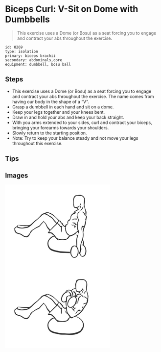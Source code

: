 # Biceps Curl: V-Sit on Dome with Dumbbells
> This exercise uses a Dome (or Bosu) as a seat forcing you to engage and contract your abs throughout the exercise.

``` 
id: 0269 
type: isolation 
primary: biceps brachii 
secondary: abdominals,core 
equipment: dumbbell, bosu ball 
``` 

## Steps

 - This exercise uses a Dome (or Bosu) as a seat forcing you to engage and contract your abs throughout the exercise. The name comes from having our body in the shape of a “V”.
 - Grasp a dumbbell in each hand and sit on a dome.
 - Keep your legs together and your knees bent.
 - Draw in and hold your abs and keep your back straight.
 - With you arms extended to your sides, curl and contract your biceps, bringing your forearms towards your shoulders.
 - Slowly return to the starting position.
 - Note: Try to keep your balance steady and not move your legs throughout this exercise.

## Tips


## Images

<svg width="257pt" height="200pt" viewBox="0 0 257 200" xmlns="http://www.w3.org/2000/svg"><g fill="#FFF"><path d="M0 0h257v200H0V0m173.06 26.49c-3.12 1.5-5.34 4.72-5.7 8.18-2.15 5.91-.34 12.18.33 18.18.11 1.84 1.46 3.37 2.91 4.37 1.99.49 4.33.12 5.9 1.72.57.44 1.96 1.46.94 2.22-2.82 2.27-7.27 2.97-8.67 6.74-1.24 2.65-4.35 3.58-6.07 5.84-2.22 2.44-2.74 5.81-2.43 9-1.07 1.09-2.08 2.24-3.08 3.4-4.08 1.46-5.72 6.52-3.56 10.22-2.13-.07-3.92.98-5.54 2.22-.38 1.18-.79 2.36-1.24 3.52a63.742 63.742 0 0 1-4.38-3.26c-.05-.62-.16-1.85-.22-2.46-1.47-1.38-2.74-3.1-4.77-3.69-.36-2.21-2.09-4.5-4.56-4.3-3.71-4.41-8.12-8.1-12.41-11.91-4.01-4.37-9.57-6.81-15.11-8.56-3.64-.68-6.9 1.35-10.24 2.35-2.56.8-5.25 1.76-6.88 4.03-2.81 3.75-6.46 6.69-9.66 10.07-5.73 3.54-10.36 8.51-15.35 12.96-3.95 3.42-9.47 2.57-14.26 2.4-5.71.14-11.4-.88-17.11-.44-1.86-.09-2.46 2-3.39 3.2-2.33.84-4.21 2.47-5.84 4.29-.22 3.72-.19 8.02 2.74 10.76 3.8 3.93 9.88 2.97 14.15 6.08 4.44 2.98 9.53 7.01 15.22 5.14 3.61-1.95 5.4-5.81 6.99-9.4 2.67-2.93 4.4-6.86 8.09-8.73 4.25-2.97 8.95-5.12 13.71-7.11 4.07-3.66 6.95-8.45 11.05-12.13 2.57 2.62 4.91 5.56 6.06 9.1 1.57 4.55 4.38 8.58 8.03 11.71-1.24 2.12-2.56 4.21-4.18 6.06 2.57 1.23 5.44 1.22 8.24 1.24 2.38 1.94 4.72 3.93 7.18 5.79-7 1.46-12.07 7.11-15.12 13.23-3.13 8.63.87 19.51 9.44 23.24 6.98 2.8 14.45 4.04 21.81 5.43 7.69.39 15.4.23 23.09.65l-.48-3.27c-4.26.18-8.51-.19-12.74-.58-4.6-.45-9.32.21-13.82-1.03-6.98-1.67-14.43-2.57-20.55-6.63-5.53-4.78-7.42-13.79-3.37-20.07 3.23-4 7.23-7.61 12.15-9.33 3.01 3.46 5.92 7.17 9.76 9.75l.28-2.34c.53.37 1.06.76 1.59 1.16 5.67.39 11.33 1.14 16.97-.1 1.85-1.05 3.83-1.87 5.56-3.12 1.51-1.57 2.28-3.81 4.34-4.83l-2.87-.89c1.35.15 2.68.39 3.99.73.17-.31.5-.94.66-1.25 3.7.15 6.57-2.26 9.67-3.87 2.61-1.24 4.14-3.79 6.15-5.75.73-.1 2.17-.29 2.9-.39-.42 2.75-1.05 5.46-1.38 8.22-1.74-.72-3.46-1.45-5.26-2.02 1.22 1.39 2.75 2.42 4.31 3.38-3.77 7.87-2.29 16.78-2.06 25.16-1.67-1.49-3.35-1.23-4.93.12.76.24 2.29.74 3.05.99 5.56 4.53 6.05 12.63 3.91 19.02-.57 4.5-5.39 8.14-9.87 6.47-4.81-3.89-6.27-10.93-4.32-16.65.94-3.88 1.86-8.99 6.81-9.36.27-.56.83-1.68 1.1-2.23-3.69.23-7.27 2.44-8.67 5.94-3.46 6.64-3.28 15.4 1.55 21.33 1.85 2.66 5.56 3.72 8.58 2.72 4.33-1.92 6.87-6.45 7.5-11 1.33-5.59-.13-11.58-3.52-16.16 1.29-7.25-.99-14.75 1.32-21.86 1.07-3.61 1.8-7.32 2.07-11.08.51-.45 1.51-1.34 2.02-1.79-.48-1.8-.9-3.61-1.31-5.42-3.54-4.28-1.22-9.73-1.98-14.64-.86-3.88 2.07-7.04 3.64-10.29-3.08-3.86-5.29-9.01-4.39-14.01 1.4-2.72 4.31-4.13 5.9-6.69-4.72.94-7.13 5.83-7 10.29-.22.3-.67.88-.9 1.17.73 3.4 2.62 6.3 4.48 9.17-1.61 2.52-2.91 5.28-3.47 8.23.02 3.03.58 6.08-.02 9.09-.66 3.23.88 6.3 1.53 9.39-5.9 4.54-11.91 10.39-19.7 10.91-2.23-2.68-5.68-4.25-7.24-7.49-2.35-4.53-2.11-9.89-1.59-14.82.36-2.65 2.53-4.49 4.92-5.38.07-1.96-.06-3.93.09-5.88.53-1.85 2.56-2.37 4.12-3 1.03-2.22 2.73-4.23 2.91-6.77.2-3.47 2.29-6.87 5.63-8.12 2.29-1.39 6.28-1.49 6.36-4.93-.93.13-2.78.39-3.71.53 2.64-3.67 7.48-4.51 10.98-7.17-1.49-1.35-2.6-3.03-3.72-4.68 1.35-.65 2.72-1.28 4.1-1.87.45-.83 1.35-2.48 1.8-3.3-3.42 2.4-7.05 4.4-11.37 3.59-.5-.33-1.51-.99-2.02-1.32-.68-3.92-1.92-7.8-1.51-11.83-.05-5.07 1.34-10.69 5.71-13.77 4.9-.21 9.9-.97 14.75.07 1.81 1.56 3.47 3.34 4.89 5.26 1.1 5.53-1.15 10.95-.63 16.47.93 5.72 3.5 11.09 4.04 16.87.36 2.65-1.05 6.23 1.95 7.72.24-1.88.54-3.76.62-5.66.35-4-2.32-7.33-3.29-11.05-.87-3.51-2.13-7.2-1.26-10.84 1-4.42 1.07-9.05.34-13.52-1.53-2.94-3.7-6.2-7.1-7.11-4.84-2.06-10.05.01-15.06.06m11.98 19.95c-1.05.96-1.5 2.13-1.37 3.51.42-.09 1.26-.27 1.69-.36.56-.75 1.18-3.23-.32-3.15m-2.35 13.64c2.33-2.73 3.99-6.05 3.01-9.72-1.3 3.14-2.47 6.36-3.01 9.72m6.09-1.56c-1.73 1.77-3.5 3.65-4.16 6.11 3.46-2.71 6.92-5.98 7.23-10.66-2.26.38-2.37 2.84-3.07 4.55m-.12 7.91c1.55 2.1 3.95 3.51 5.07 5.92.89 1.95 2.02 3.77 3.67 5.17.02-5.17-3.78-9.83-8.74-11.09m9.61 8.91c-.09 1.86.49 3.83-.19 5.63-.52 2.29-2.71 4.66-.77 6.86-1.33 4.86-2.29 9.8-3.74 14.62-1.62-.47-3.25-.9-4.88-1.33-1.83 3.46-1.77 7.39-.93 11.13.09.22.26.68.35.9.7-2.9-.64-7.55 2.77-8.81l-.21-.76c.67.39 1.35.79 2.02 1.2-2.14 3.37-2.16 7.49-2.62 11.33 1.88 8.24-.42 16.65-3.58 24.26-2.37 6.62-2.52 13.71-2.93 20.65.16 3.23-2.84 5.38-3.28 8.52.45.01 1.36.04 1.81.06 1.72 3.15 3.92 7.42 8.13 7.22 3.78-.18 6.74-3.47 7.73-6.93 2.71-7.56.86-16.9-5.45-22.13 1.35-4.18.64-9.08-2.03-12.59 1.67-5.93 2.29-12.15 1.16-18.24 1.14-3.07.79-6.49 2.26-9.45.86-2.04 1.63-4.11 2.31-6.22 2.59-6.64 2.09-13.99 4.06-20.79.5-1.95-.37-3.98-1.99-5.13m-34.71 12.22c1.97-.1 3.33-1.91 5.28-2.18 2.27-.59 4.53.3 6.77.62.02-.65.07-1.93.1-2.57-4.36-.01-9.6-.22-12.15 4.13m.44 5.95c1.96.76 3.97 1.4 5.92 2.21 1.02 1.16 1.84 2.5 2.92 3.62 1.33 1.2 2.17-.4 2.9-1.36-1.82-1.02-3.47-2.32-4.24-4.33-2.48-.64-5-.55-7.5-.14m-2.66 4.56c1.53.88 3.13 1.64 4.73 2.39.5-.24 1.49-.73 1.98-.97.89 2.51 3.63 5.25 1.36 7.82 2.24-1.77 4.03-3.98 4.76-6.81-.85.7-1.69 1.4-2.53 2.12-.91-1.47-1.85-2.92-2.75-4.39-.66.44-1.32.88-1.98 1.33-1.81-.65-3.67-1.18-5.57-1.49z"/><path d="M99.82 70.73c1.4-.6 2.82-1.19 4.23-1.76 10.68 3.91 20.82 10.59 26.83 20.44-1.57 1.42-3.08 2.92-4.68 4.31-1.9-3.02-4.66-5.34-6.74-8.22-2.58-3.62-5.78-6.98-9.93-8.76-1.86-.76-3.68-1.65-5.06-3.15-1.59-.9-3.12-1.88-4.65-2.86z"/><path d="M90.5 75.47c2.29-2.76 6.48-3.36 9.65-1.84 4.61 1.8 8.48 4.94 12.61 7.59 5.18 3.75 7.49 10.4 12.87 13.83-1.04 1.49-2.18 2.93-3.61 4.08-4.4 3.45-7.49 8.21-11.73 11.83-2.01-4.07-6.25-6.56-7.79-10.88-1.93-4.63-5.55-8.29-9.39-11.39l.4 1.88c-2.98 2.66-5.85 5.45-8.33 8.59-2.76 3.66-7.69 4.11-11.06 6.98-4.56 3.37-10.74 5.54-12.93 11.23-1.59 3.76-4.42 6.85-7.69 9.23-4.1.67-8.14-1.28-11.24-3.86-4.01-3.51-9.81-3.02-14.12-5.93-3.11-1.26-2-5.47-4.72-7.29 1.18-1.99 2.4-4 4.38-5.31 6.45 3.43 14.1 4.3 21.16 2.42 8.66.44 14.95-6.43 20.5-12.12 4.77-5.3 11.06-8.96 15.65-14.4 2.01-1.3 3.9-2.75 5.39-4.64zM129.34 92.08c1.27-.79 2.51-1.64 3.66-2.61a16.54 16.54 0 0 0 3 3.57c3.27 3.08 4.72 7.84 8.82 10.03 1.26 1.16 4.14 1.48 2.77 4.06-1.42.03-1.4.46-.22 1.04-.44 5.53 2.11 10.7 5.84 14.62a8.589 8.589 0 0 0 4.3 2.21c-2.51 2.04-4.1 4.92-6.2 7.34-7.25 2.55-15.35 2.47-22.5-.36-4.62-1.97-5.71-7.49-9.77-10.09-1.51-1.15-2.41-2.9-3.92-4.05-2.34-.73-4.81-.96-7.23-1.32 2.68-4.44 6.96-7.48 10.42-11.25 3.1-3.43 6.88-6.18 9.74-9.84 1.99 2.83 4.87 4.9 6.69 7.86.52.29 1.57.89 2.1 1.18 1.12 4.09-1 8.87 1.37 12.53.96-4.15.53-8.41.58-12.61.43-.54 1.28-1.62 1.71-2.16-2.01-.79-4.18-.94-6.27-1.37-.13-.58-.37-1.75-.49-2.33-2.57-1.26-4.31-3.52-4.4-6.45z"/><path d="M31.42 99.89c2.63-.42 5.1.72 7.62 1.23 5.89.8 11.85.68 17.77 1.13-3.2 2.77-7.58 1.75-11.35 2.98-5.07 1.43-10.1-.44-14.89-2 .21-.84.64-2.51.85-3.34zM185.87 147.64c1.38-3.59 2.37-7.33 3.98-10.83 1.03 3.31 1.15 6.76.72 10.19l-4.7.64zM186.14 148.41c1.97.36 4.41-.19 5.9 1.51 5.62 5.15 5.94 13.92 3.4 20.67-1.3 3.25-4.61 4.97-8.01 4.1-1.57-2.14-3.99-4.64-2.91-7.51.88-2.89 1.39-5.86 1.87-8.83.49.01 1.48.02 1.97.03-3.65-1.74-1.86-6.69-2.22-9.97z"/></g><g fill="#333"><path d="M173.06 26.49c5.01-.05 10.22-2.12 15.06-.06 3.4.91 5.57 4.17 7.1 7.11.73 4.47.66 9.1-.34 13.52-.87 3.64.39 7.33 1.26 10.84.97 3.72 3.64 7.05 3.29 11.05-.08 1.9-.38 3.78-.62 5.66-3-1.49-1.59-5.07-1.95-7.72-.54-5.78-3.11-11.15-4.04-16.87-.52-5.52 1.73-10.94.63-16.47-1.42-1.92-3.08-3.7-4.89-5.26-4.85-1.04-9.85-.28-14.75-.07-4.37 3.08-5.76 8.7-5.71 13.77-.41 4.03.83 7.91 1.51 11.83.51.33 1.52.99 2.02 1.32 4.32.81 7.95-1.19 11.37-3.59-.45.82-1.35 2.47-1.8 3.3-1.38.59-2.75 1.22-4.1 1.87 1.12 1.65 2.23 3.33 3.72 4.68-3.5 2.66-8.34 3.5-10.98 7.17.93-.14 2.78-.4 3.71-.53-.08 3.44-4.07 3.54-6.36 4.93-3.34 1.25-5.43 4.65-5.63 8.12-.18 2.54-1.88 4.55-2.91 6.77-1.56.63-3.59 1.15-4.12 3-.15 1.95-.02 3.92-.09 5.88-2.39.89-4.56 2.73-4.92 5.38-.52 4.93-.76 10.29 1.59 14.82 1.56 3.24 5.01 4.81 7.24 7.49 7.79-.52 13.8-6.37 19.7-10.91-.65-3.09-2.19-6.16-1.53-9.39.6-3.01.04-6.06.02-9.09.56-2.95 1.86-5.71 3.47-8.23-1.86-2.87-3.75-5.77-4.48-9.17.23-.29.68-.87.9-1.17-.13-4.46 2.28-9.35 7-10.29-1.59 2.56-4.5 3.97-5.9 6.69-.9 5 1.31 10.15 4.39 14.01-1.57 3.25-4.5 6.41-3.64 10.29.76 4.91-1.56 10.36 1.98 14.64.41 1.81.83 3.62 1.31 5.42-.51.45-1.51 1.34-2.02 1.79-.27 3.76-1 7.47-2.07 11.08-2.31 7.11-.03 14.61-1.32 21.86 3.39 4.58 4.85 10.57 3.52 16.16-.63 4.55-3.17 9.08-7.5 11-3.02 1-6.73-.06-8.58-2.72-4.83-5.93-5.01-14.69-1.55-21.33 1.4-3.5 4.98-5.71 8.67-5.94-.27.55-.83 1.67-1.1 2.23-4.95.37-5.87 5.48-6.81 9.36-1.95 5.72-.49 12.76 4.32 16.65 4.48 1.67 9.3-1.97 9.87-6.47 2.14-6.39 1.65-14.49-3.91-19.02-.76-.25-2.29-.75-3.05-.99 1.58-1.35 3.26-1.61 4.93-.12-.23-8.38-1.71-17.29 2.06-25.16-1.56-.96-3.09-1.99-4.31-3.38 1.8.57 3.52 1.3 5.26 2.02.33-2.76.96-5.47 1.38-8.22-.73.1-2.17.29-2.9.39-2.01 1.96-3.54 4.51-6.15 5.75-3.1 1.61-5.97 4.02-9.67 3.87-.16.31-.49.94-.66 1.25-1.31-.34-2.64-.58-3.99-.73l2.87.89c-2.06 1.02-2.83 3.26-4.34 4.83-1.73 1.25-3.71 2.07-5.56 3.12-5.64 1.24-11.3.49-16.97.1-.53-.4-1.06-.79-1.59-1.16l-.28 2.34c-3.84-2.58-6.75-6.29-9.76-9.75-4.92 1.72-8.92 5.33-12.15 9.33-4.05 6.28-2.16 15.29 3.37 20.07 6.12 4.06 13.57 4.96 20.55 6.63 4.5 1.24 9.22.58 13.82 1.03 4.23.39 8.48.76 12.74.58l.48 3.27c-7.69-.42-15.4-.26-23.09-.65-7.36-1.39-14.83-2.63-21.81-5.43-8.57-3.73-12.57-14.61-9.44-23.24 3.05-6.12 8.12-11.77 15.12-13.23-2.46-1.86-4.8-3.85-7.18-5.79-2.8-.02-5.67-.01-8.24-1.24 1.62-1.85 2.94-3.94 4.18-6.06-3.65-3.13-6.46-7.16-8.03-11.71-1.15-3.54-3.49-6.48-6.06-9.1-4.1 3.68-6.98 8.47-11.05 12.13-4.76 1.99-9.46 4.14-13.71 7.11-3.69 1.87-5.42 5.8-8.09 8.73-1.59 3.59-3.38 7.45-6.99 9.4-5.69 1.87-10.78-2.16-15.22-5.14-4.27-3.11-10.35-2.15-14.15-6.08-2.93-2.74-2.96-7.04-2.74-10.76 1.63-1.82 3.51-3.45 5.84-4.29.93-1.2 1.53-3.29 3.39-3.2 5.71-.44 11.4.58 17.11.44 4.79.17 10.31 1.02 14.26-2.4 4.99-4.45 9.62-9.42 15.35-12.96 3.2-3.38 6.85-6.32 9.66-10.07 1.63-2.27 4.32-3.23 6.88-4.03 3.34-1 6.6-3.03 10.24-2.35 5.54 1.75 11.1 4.19 15.11 8.56 4.29 3.81 8.7 7.5 12.41 11.91 2.47-.2 4.2 2.09 4.56 4.3 2.03.59 3.3 2.31 4.77 3.69.06.61.17 1.84.22 2.46 1.41 1.15 2.87 2.23 4.38 3.26.45-1.16.86-2.34 1.24-3.52 1.62-1.24 3.41-2.29 5.54-2.22-2.16-3.7-.52-8.76 3.56-10.22 1-1.16 2.01-2.31 3.08-3.4-.31-3.19.21-6.56 2.43-9 1.72-2.26 4.83-3.19 6.07-5.84 1.4-3.77 5.85-4.47 8.67-6.74 1.02-.76-.37-1.78-.94-2.22-1.57-1.6-3.91-1.23-5.9-1.72-1.45-1-2.8-2.53-2.91-4.37-.67-6-2.48-12.27-.33-18.18.36-3.46 2.58-6.68 5.7-8.18M99.82 70.73c1.53.98 3.06 1.96 4.65 2.86 1.38 1.5 3.2 2.39 5.06 3.15 4.15 1.78 7.35 5.14 9.93 8.76 2.08 2.88 4.84 5.2 6.74 8.22 1.6-1.39 3.11-2.89 4.68-4.31-6.01-9.85-16.15-16.53-26.83-20.44-1.41.57-2.83 1.16-4.23 1.76m-9.32 4.74c-1.49 1.89-3.38 3.34-5.39 4.64-4.59 5.44-10.88 9.1-15.65 14.4-5.55 5.69-11.84 12.56-20.5 12.12-7.06 1.88-14.71 1.01-21.16-2.42-1.98 1.31-3.2 3.32-4.38 5.31 2.72 1.82 1.61 6.03 4.72 7.29 4.31 2.91 10.11 2.42 14.12 5.93 3.1 2.58 7.14 4.53 11.24 3.86 3.27-2.38 6.1-5.47 7.69-9.23 2.19-5.69 8.37-7.86 12.93-11.23 3.37-2.87 8.3-3.32 11.06-6.98 2.48-3.14 5.35-5.93 8.33-8.59l-.4-1.88c3.84 3.1 7.46 6.76 9.39 11.39 1.54 4.32 5.78 6.81 7.79 10.88 4.24-3.62 7.33-8.38 11.73-11.83 1.43-1.15 2.57-2.59 3.61-4.08-5.38-3.43-7.69-10.08-12.87-13.83-4.13-2.65-8-5.79-12.61-7.59-3.17-1.52-7.36-.92-9.65 1.84m38.84 16.61c.09 2.93 1.83 5.19 4.4 6.45.12.58.36 1.75.49 2.33 2.09.43 4.26.58 6.27 1.37-.43.54-1.28 1.62-1.71 2.16-.05 4.2.38 8.46-.58 12.61-2.37-3.66-.25-8.44-1.37-12.53-.53-.29-1.58-.89-2.1-1.18-1.82-2.96-4.7-5.03-6.69-7.86-2.86 3.66-6.64 6.41-9.74 9.84-3.46 3.77-7.74 6.81-10.42 11.25 2.42.36 4.89.59 7.23 1.32 1.51 1.15 2.41 2.9 3.92 4.05 4.06 2.6 5.15 8.12 9.77 10.09 7.15 2.83 15.25 2.91 22.5.36 2.1-2.42 3.69-5.3 6.2-7.34a8.589 8.589 0 0 1-4.3-2.21c-3.73-3.92-6.28-9.09-5.84-14.62-1.18-.58-1.2-1.01.22-1.04 1.37-2.58-1.51-2.9-2.77-4.06-4.1-2.19-5.55-6.95-8.82-10.03a16.54 16.54 0 0 1-3-3.57c-1.15.97-2.39 1.82-3.66 2.61m-97.92 7.81c-.21.83-.64 2.5-.85 3.34 4.79 1.56 9.82 3.43 14.89 2 3.77-1.23 8.15-.21 11.35-2.98-5.92-.45-11.88-.33-17.77-1.13-2.52-.51-4.99-1.65-7.62-1.23z"/><path d="M185.04 46.44c1.5-.08.88 2.4.32 3.15-.43.09-1.27.27-1.69.36-.13-1.38.32-2.55 1.37-3.51zM182.69 60.08c.54-3.36 1.71-6.58 3.01-9.72.98 3.67-.68 6.99-3.01 9.72zM188.78 58.52c.7-1.71.81-4.17 3.07-4.55-.31 4.68-3.77 7.95-7.23 10.66.66-2.46 2.43-4.34 4.16-6.11zM188.66 66.43c4.96 1.26 8.76 5.92 8.74 11.09-1.65-1.4-2.78-3.22-3.67-5.17-1.12-2.41-3.52-3.82-5.07-5.92zM198.27 75.34c1.62 1.15 2.49 3.18 1.99 5.13-1.97 6.8-1.47 14.15-4.06 20.79-.68 2.11-1.45 4.18-2.31 6.22-1.47 2.96-1.12 6.38-2.26 9.45 1.13 6.09.51 12.31-1.16 18.24 2.67 3.51 3.38 8.41 2.03 12.59 6.31 5.23 8.16 14.57 5.45 22.13-.99 3.46-3.95 6.75-7.73 6.93-4.21.2-6.41-4.07-8.13-7.22-.45-.02-1.36-.05-1.81-.06.44-3.14 3.44-5.29 3.28-8.52.41-6.94.56-14.03 2.93-20.65 3.16-7.61 5.46-16.02 3.58-24.26.46-3.84.48-7.96 2.62-11.33-.67-.41-1.35-.81-2.02-1.2l.21.76c-3.41 1.26-2.07 5.91-2.77 8.81-.09-.22-.26-.68-.35-.9-.84-3.74-.9-7.67.93-11.13 1.63.43 3.26.86 4.88 1.33 1.45-4.82 2.41-9.76 3.74-14.62-1.94-2.2.25-4.57.77-6.86.68-1.8.1-3.77.19-5.63m-12.4 72.3l4.7-.64c.43-3.43.31-6.88-.72-10.19-1.61 3.5-2.6 7.24-3.98 10.83m.27.77c.36 3.28-1.43 8.23 2.22 9.97-.49-.01-1.48-.02-1.97-.03-.48 2.97-.99 5.94-1.87 8.83-1.08 2.87 1.34 5.37 2.91 7.51 3.4.87 6.71-.85 8.01-4.1 2.54-6.75 2.22-15.52-3.4-20.67-1.49-1.7-3.93-1.15-5.9-1.51zM163.56 87.56c2.55-4.35 7.79-4.14 12.15-4.13-.03.64-.08 1.92-.1 2.57-2.24-.32-4.5-1.21-6.77-.62-1.95.27-3.31 2.08-5.28 2.18zM164 93.51c2.5-.41 5.02-.5 7.5.14.77 2.01 2.42 3.31 4.24 4.33-.73.96-1.57 2.56-2.9 1.36-1.08-1.12-1.9-2.46-2.92-3.62-1.95-.81-3.96-1.45-5.92-2.21zM161.34 98.07c1.9.31 3.76.84 5.57 1.49.66-.45 1.32-.89 1.98-1.33.9 1.47 1.84 2.92 2.75 4.39.84-.72 1.68-1.42 2.53-2.12-.73 2.83-2.52 5.04-4.76 6.81 2.27-2.57-.47-5.31-1.36-7.82-.49.24-1.48.73-1.98.97-1.6-.75-3.2-1.51-4.73-2.39z"/></g></svg>
<svg width="257pt" height="200pt" viewBox="0 0 257 200" xmlns="http://www.w3.org/2000/svg"><g fill="#FFF"><path d="M0 0h257v200H0V0m174.17 35.95c-.62 2.68-1.61 5.25-2.32 7.91.25 3.18.65 6.35.92 9.53-4.08.96-8.66 1.73-10.84 5.84-3.57-3.27-8.72-2.06-12.39.36-.6 1.27-1.17 2.55-1.76 3.83-4.94 2.56-8.39 7.47-9.99 12.71-1.23 3.91-.73 9.43 3.36 11.47 2.21 1.38 4.71.09 6.95-.45.02 2.92.43 5.82.79 8.71-.01.97 1.02.87 1.69.99.12-3.83-1.79-8.35 1.22-11.54-.16-.98-.32-1.96-.48-2.93.46-2.41.6-4.85.82-7.28 1.13-.8 2.27-1.59 3.42-2.35 1.78.31 3.57.57 5.37.73.03 1.1.06 2.19.08 3.29l-.64-.67c-5.21 5.18-9.71 12.92-7.04 20.41 1.17 3.76 5.37 5.49 9.05 4.83 1.96 3.91 5.29 7.01 8.66 9.72-.76-1.85-1.67-3.64-2.74-5.34 2.19-1.34 4.46-2.68 6.12-4.69-1.58.46-3.11 1.09-4.62 1.75-.49-1.51-1.01-3.01-1.55-4.5-.72 1.12-2.17 3.36-2.89 4.48l2.18-1.2c.53.42 1.58 1.28 2.1 1.7-.65.44-1.95 1.31-2.61 1.75-1.3-1.26-2.57-2.56-3.84-3.85 4.96-1.99 8.61-6.09 11.06-10.73 1.89.53 3.68.03 5.22-1.1-1.76-.81-3.44-.68-5.05.37 1.87-4.66 2.09-9.96-.61-14.35 1.83-.99 3.63-2.05 5.34-3.22-1.81.2-3.6.51-5.41.73 2.98-1.97 6.05-4.11 9.76-4.27 1.31 1.37 2.83 2.52 4.52 3.41 1.16 1.29 1.89 3.89 4.09 3.34 2.94-.64 4.95 1.79 7.06 3.38.68-.05 2.05-.16 2.74-.21-1.23 2.77-1.6 5.77-1.55 8.78-.72.73-1.43 1.46-2.14 2.2-2.39.64-6 .23-6.62 3.36 2.63-.7 5.24-1.47 7.91-2.01-1.06 1.35-2.21 2.63-3.12 4.08-2.68 3.84-5.35 7.69-7.82 11.67-5.22 7.92-13.54 12.98-21.8 17.23-1.6.14-3.19.38-4.78.63-2.7-3.21-5.07-6.68-7.86-9.81-3.46-5.32-1.73-12.03-3.22-17.9-.62 1.22-1.07 2.51-1.47 3.81-.77.31-2.3.94-3.06 1.25-1.32-.93-2.61-1.89-3.87-2.88-.07-.62-.2-1.85-.27-2.46-3.3-2.93-5.56-7.29-9.9-8.82-3.56-3.81-7.36-7.34-11.34-10.7-3.63-3.98-8.42-6.58-13.45-8.32-3.09-1.54-6.65-.61-9.64.68-3.36 1.36-7.38 1.89-9.64 5.03-2.8 3.72-6.45 6.65-9.63 10.03-5.08 3.23-9.46 7.41-13.77 11.57-2.1 2.09-4.78 3.71-7.8 3.91-8.37.32-16.75-.82-25.12-.55-1.84-.13-2.49 1.99-3.45 3.15-2.26.94-4.14 2.52-5.83 4.27-.23 3.74-.2 8.08 2.76 10.85 3.82 3.88 9.87 2.99 14.14 6.07 4.45 2.96 9.53 7.01 15.22 5.13 3.62-1.96 5.39-5.85 6.99-9.43 2-2.19 3.42-4.86 5.57-6.91 4.91-3.79 10.51-6.57 16.23-8.9 4.09-3.67 6.95-8.5 11.11-12.15 2.69 2.84 5.07 6.02 6.27 9.8 1.52 4.38 4.45 8.05 7.78 11.2-1.35 2.03-2.69 4.07-4.18 6.01 2.6 1.01 5.38.96 8.11 1.27 2.63 1.59 4.78 3.84 7.24 5.67-6.88 1.37-11.66 6.89-14.92 12.72-2.81 7.42-.59 16.37 5.55 21.44 5.61 4.11 12.84 5.09 19.49 6.55 7.85 2.12 16.02 1.1 24.04 1.63 7.95.44 16.13.21 23.63-2.74 2.86-1.49 5.66-3.1 8.49-4.65.56-.9 1.12-1.8 1.67-2.71l.45.01c3.75-5.34 6.28-12.23 4.02-18.68-2.74-8.53-10.63-14.21-19.01-16.54 7.53-4.1 14.58-9.66 18.92-17.18 3.84-7.36 10.65-13.43 11.38-22.13-.27-3.03-.02-6.04.54-9.02-.25-7.15-5-13.6-3.7-20.89.88-4.65 1.31-9.49.2-14.13-.99-2.33-2.84-4.21-4.71-5.86-4.86-3-10.72-1.21-16.04-1.19-2.19.59-5.19 1.46-5.74 4m6.99 39.18c-3.15 3.24-2.75 8.23-3.75 12.34.28.36.85 1.07 1.13 1.43.95-2.87 1.63-5.83 2.2-8.8.36-3.44 4.04-4.78 5.93-7.27-1.91.5-4.14.67-5.51 2.3m6.88 28.5c2.51-1.53 3.46-4.3 3.69-7.06-2.09 1.8-2.86 4.54-3.69 7.06m-15.68 12.85c3.12-1.36 4.1-4.8 6.2-7.2 2.31.14 4.7.23 6.75-1.01-1.35-.87-2.7-1.76-4.05-2.64-3.99 2.6-7.08 6.45-8.9 10.85z"/><path d="M177.59 35.75c2.67-2.98 6.89-2.14 10.44-2.35 1.98.11 4.11-.24 5.97.55 1.78 1.51 3.41 3.23 4.88 5.05 1.36 6.94-1.84 14.1.49 20.94 1.83 5.68 3 11.58 2.89 17.57-.89-.18-1.79-.38-2.67-.58-2.19-1.54-4.75-4.72-7.56-2.15-.65-1.07-1.3-2.14-1.93-3.21-1.66-.96-3.36-1.85-4.88-3-.64-2.01-1.17-4.06-2-6 1.8-.94 3.47-2.1 5.12-3.29.21-.5.65-1.49.86-1.98.4.02 1.19.05 1.59.07-1.12 3.56-2.34 7.09-3.46 10.65 1.54-2.71 3.46-5.25 4.54-8.2.25-2.75-1.36-5.25-.53-8.04-1.95 3.82-4.63 7.23-8.35 9.43-2.24-.12-4.56.05-6.73-.64-1.94-2.72-1.99-6.3-2.31-9.52.05-5.2-.16-11.24 3.64-15.3m15.16 31.98c1.36-1.06 3.24-1.88 3.69-3.72.22-1.36 1.71-3.38-.16-4.2-1.2 2.63-2.34 5.29-3.53 7.92z"/><path d="M171.38 54.42l1.84.52c.01 2.23-.28 4.78 1.36 6.58 1.3 2 3.88 1.54 5.87 2.2 1.59 1 2.78 2.51 4.18 3.76-4.46-1.96-8.61 1.07-11.86 3.79.41-1.42.75-2.85 1.03-4.29-.78-2.62-2.92-4.46-4.87-6.21-.98.56-1.95 1.13-2.92 1.7 1.52.96 3.19 1.76 4.5 3.02.46 1.41.58 2.9.84 4.35-.53.97-1.06 1.94-1.58 2.92 1.01.62 2.03 1.23 3.02 1.89-3.2-1.91-6.77-1.54-9.99.18-.14-2.11-.32-4.22-.37-6.33l-1.41.13c.13-.39.37-1.16.5-1.55-2.35-3.82-6.61-7.13-11.32-4.97.29-.82.72-1.58 1.13-2.34 3.48-1.14 7.14-1.31 10.25.88 2.06 3.83 3.59 7.9 3.78 12.29 2.13.14 1.44-2.61 1.47-3.94-.02-3.34-1.79-6.25-3.59-8.93 1.76-3.08 4.94-4.35 8.35-4.53l-.21-1.12z"/><path d="M139.34 78.92c1.24-6.45 5.39-12.69 11.75-14.99 1.79-.51 4.03-1.25 5.68.05 1.32 1.29 1.82 3.15 2.58 4.78-.21.61-.63 1.83-.85 2.44-3.22-.05-6.19 1.28-8.46 3.51-.38 3.23-.99 6.44-.98 9.71-2.06 1.15-4.48 2.96-6.91 1.73-2.65-1.19-3.09-4.68-2.81-7.23zM99.86 70.66c1.39-.57 2.78-1.13 4.19-1.68 10.7 3.86 20.73 10.6 26.84 20.36-1.53 1.41-2.98 2.9-4.51 4.3-3.83-4.2-7.18-8.82-11.05-12.96-2.94-3.39-7.71-4.03-10.88-7.06-1.57-.92-3.1-1.92-4.59-2.96z"/><path d="M92.78 73.64c4.64-2.29 9.39.77 13.32 3.1 3.29 2.42 7.13 4.22 9.76 7.43 3.35 3.62 5.75 8.08 9.64 11.19-2.2 3.18-5.62 5.16-8.05 8.12-2.21 2.63-4.6 5.1-7.1 7.46-2.28-4.14-6.58-6.84-8.11-11.41-1.82-4.21-5.2-7.43-8.51-10.49-1.59 3.99-5.78 6.05-8.09 9.59-2.76 4-7.94 4.57-11.52 7.51-4.99 3.57-11.76 6.12-13.48 12.66-2.03 3.08-4.38 6.17-7.65 8-4 .14-7.76-1.54-10.77-4.08-4.57-3.85-11.32-3.02-15.76-7.11-.71-2.19-1.37-4.44-3-6.17 1.14-1.94 2.39-3.83 4.2-5.21 6.55 3.33 14.19 4.32 21.31 2.41 8.39.43 14.61-6.08 19.99-11.63 4.89-5.46 11.29-9.31 16.1-14.84 3.04-1.63 4.89-4.66 7.72-6.53zM168.24 75.1c3.14-.6 5.21 3.25 5.62 5.86-.93 5.95-2.52 12.44-7.6 16.27-2.56 1.7-6.09 3.77-9.02 1.68-3.33-2.15-3.76-6.77-2.36-10.18 1.6-6.42 6.39-12.84 13.36-13.63z"/><path d="M131.6 87.44c2.48 4.32 6.56 7.39 9.06 11.69 1.46 2.56 4.18 3.92 6.51 5.56.76-.56 1.53-1.11 2.3-1.67.22 3.81.95 7.55 1.38 11.34-1.68-2.38-3.02-4.95-4.65-7.35 1.27 3.44 2.02 8.08 6.23 8.96 2.32 2.7 3.99 5.88 6.3 8.59-3.6 1.34-4.75 5.31-7.53 7.63-7.05 2.94-15.18 2.49-22.23-.14-4.7-1.95-5.92-7.47-9.96-10.19-1.44-1.18-2.44-2.81-3.9-3.98-2.35-.78-4.83-1.01-7.26-1.41 2.53-3.94 6.22-6.87 9.47-10.18 3.43-3.67 7.24-6.97 10.76-10.56 2.93 3.1 5.82 6.25 8.78 9.34 1.05 3.97-.8 8.41 1.24 12.11 1-4.17.88-8.49.53-12.74l1.99-2.39c-2.1-.45-4.23-.72-6.33-1.14l-.52-2.32c-2.36-1.29-4.2-3.3-4.43-6.09 1.7-1.25 2.45-2.93 2.26-5.06zM31.53 99.75c2.54.04 4.98.78 7.44 1.34 5.93.86 11.95.66 17.91 1.22-1.55.81-3.04 1.93-4.86 1.92-4.28.12-8.4 1.87-12.7 1.47-2.93-.8-5.9-1.42-8.76-2.44.24-.88.73-2.63.97-3.51z"/><path d="M163.75 127.3c2.57-2.27 5.85-3.42 9.12-4.24 2.05 1.09 4.06 2.31 6.36 2.82 4.14 3.09 8.68 6.26 10.33 11.44 1.9 3.37 1.22 7.24.68 10.86-1.64 2.97-3.5 5.8-5.22 8.71-5.36 3.73-11.7 5.52-18.04 6.7-7.21 1.82-14.73.88-22.04.33-4.28-.32-8.67.22-12.86-.97-5.8-1.39-11.79-2.22-17.23-4.78-9.03-3.6-11.98-17.37-4.78-24.09 2.83-3.11 6.27-5.63 10.19-7.19 2.73 3.16 5.53 6.3 8.63 9.11 2.33-.1 4.65-.71 6.98-.3 6.32.97 13.36.66 18.63-3.38 1.81-1.93 3.02-4.33 4.3-6.62 1.63.58 3.27 1.15 4.95 1.6z"/></g><g fill="#333"><path d="M174.17 35.95c.55-2.54 3.55-3.41 5.74-4 5.32-.02 11.18-1.81 16.04 1.19 1.87 1.65 3.72 3.53 4.71 5.86 1.11 4.64.68 9.48-.2 14.13-1.3 7.29 3.45 13.74 3.7 20.89-.56 2.98-.81 5.99-.54 9.02-.73 8.7-7.54 14.77-11.38 22.13-4.34 7.52-11.39 13.08-18.92 17.18 8.38 2.33 16.27 8.01 19.01 16.54 2.26 6.45-.27 13.34-4.02 18.68l-.45-.01c-.55.91-1.11 1.81-1.67 2.71-2.83 1.55-5.63 3.16-8.49 4.65-7.5 2.95-15.68 3.18-23.63 2.74-8.02-.53-16.19.49-24.04-1.63-6.65-1.46-13.88-2.44-19.49-6.55-6.14-5.07-8.36-14.02-5.55-21.44 3.26-5.83 8.04-11.35 14.92-12.72-2.46-1.83-4.61-4.08-7.24-5.67-2.73-.31-5.51-.26-8.11-1.27 1.49-1.94 2.83-3.98 4.18-6.01-3.33-3.15-6.26-6.82-7.78-11.2-1.2-3.78-3.58-6.96-6.27-9.8-4.16 3.65-7.02 8.48-11.11 12.15-5.72 2.33-11.32 5.11-16.23 8.9-2.15 2.05-3.57 4.72-5.57 6.91-1.6 3.58-3.37 7.47-6.99 9.43-5.69 1.88-10.77-2.17-15.22-5.13-4.27-3.08-10.32-2.19-14.14-6.07-2.96-2.77-2.99-7.11-2.76-10.85 1.69-1.75 3.57-3.33 5.83-4.27.96-1.16 1.61-3.28 3.45-3.15 8.37-.27 16.75.87 25.12.55 3.02-.2 5.7-1.82 7.8-3.91 4.31-4.16 8.69-8.34 13.77-11.57 3.18-3.38 6.83-6.31 9.63-10.03 2.26-3.14 6.28-3.67 9.64-5.03 2.99-1.29 6.55-2.22 9.64-.68 5.03 1.74 9.82 4.34 13.45 8.32 3.98 3.36 7.78 6.89 11.34 10.7 4.34 1.53 6.6 5.89 9.9 8.82.07.61.2 1.84.27 2.46 1.26.99 2.55 1.95 3.87 2.88.76-.31 2.29-.94 3.06-1.25.4-1.3.85-2.59 1.47-3.81 1.49 5.87-.24 12.58 3.22 17.9 2.79 3.13 5.16 6.6 7.86 9.81 1.59-.25 3.18-.49 4.78-.63 8.26-4.25 16.58-9.31 21.8-17.23 2.47-3.98 5.14-7.83 7.82-11.67.91-1.45 2.06-2.73 3.12-4.08-2.67.54-5.28 1.31-7.91 2.01.62-3.13 4.23-2.72 6.62-3.36.71-.74 1.42-1.47 2.14-2.2-.05-3.01.32-6.01 1.55-8.78-.69.05-2.06.16-2.74.21-2.11-1.59-4.12-4.02-7.06-3.38-2.2.55-2.93-2.05-4.09-3.34-1.69-.89-3.21-2.04-4.52-3.41-3.71.16-6.78 2.3-9.76 4.27 1.81-.22 3.6-.53 5.41-.73-1.71 1.17-3.51 2.23-5.34 3.22 2.7 4.39 2.48 9.69.61 14.35 1.61-1.05 3.29-1.18 5.05-.37-1.54 1.13-3.33 1.63-5.22 1.1-2.45 4.64-6.1 8.74-11.06 10.73 1.27 1.29 2.54 2.59 3.84 3.85.66-.44 1.96-1.31 2.61-1.75-.52-.42-1.57-1.28-2.1-1.7l-2.18 1.2c.72-1.12 2.17-3.36 2.89-4.48.54 1.49 1.06 2.99 1.55 4.5 1.51-.66 3.04-1.29 4.62-1.75-1.66 2.01-3.93 3.35-6.12 4.69 1.07 1.7 1.98 3.49 2.74 5.34-3.37-2.71-6.7-5.81-8.66-9.72-3.68.66-7.88-1.07-9.05-4.83-2.67-7.49 1.83-15.23 7.04-20.41l.64.67c-.02-1.1-.05-2.19-.08-3.29-1.8-.16-3.59-.42-5.37-.73-1.15.76-2.29 1.55-3.42 2.35-.22 2.43-.36 4.87-.82 7.28.16.97.32 1.95.48 2.93-3.01 3.19-1.1 7.71-1.22 11.54-.67-.12-1.7-.02-1.69-.99-.36-2.89-.77-5.79-.79-8.71-2.24.54-4.74 1.83-6.95.45-4.09-2.04-4.59-7.56-3.36-11.47 1.6-5.24 5.05-10.15 9.99-12.71.59-1.28 1.16-2.56 1.76-3.83 3.67-2.42 8.82-3.63 12.39-.36 2.18-4.11 6.76-4.88 10.84-5.84-.27-3.18-.67-6.35-.92-9.53.71-2.66 1.7-5.23 2.32-7.91m3.42-.2c-3.8 4.06-3.59 10.1-3.64 15.3.32 3.22.37 6.8 2.31 9.52 2.17.69 4.49.52 6.73.64 3.72-2.2 6.4-5.61 8.35-9.43-.83 2.79.78 5.29.53 8.04-1.08 2.95-3 5.49-4.54 8.2 1.12-3.56 2.34-7.09 3.46-10.65-.4-.02-1.19-.05-1.59-.07-.21.49-.65 1.48-.86 1.98-1.65 1.19-3.32 2.35-5.12 3.29.83 1.94 1.36 3.99 2 6 1.52 1.15 3.22 2.04 4.88 3 .63 1.07 1.28 2.14 1.93 3.21 2.81-2.57 5.37.61 7.56 2.15.88.2 1.78.4 2.67.58.11-5.99-1.06-11.89-2.89-17.57-2.33-6.84.87-14-.49-20.94-1.47-1.82-3.1-3.54-4.88-5.05-1.86-.79-3.99-.44-5.97-.55-3.55.21-7.77-.63-10.44 2.35m-6.21 18.67l.21 1.12c-3.41.18-6.59 1.45-8.35 4.53 1.8 2.68 3.57 5.59 3.59 8.93-.03 1.33.66 4.08-1.47 3.94-.19-4.39-1.72-8.46-3.78-12.29-3.11-2.19-6.77-2.02-10.25-.88-.41.76-.84 1.52-1.13 2.34 4.71-2.16 8.97 1.15 11.32 4.97-.13.39-.37 1.16-.5 1.55l1.41-.13c.05 2.11.23 4.22.37 6.33 3.22-1.72 6.79-2.09 9.99-.18-.99-.66-2.01-1.27-3.02-1.89.52-.98 1.05-1.95 1.58-2.92-.26-1.45-.38-2.94-.84-4.35-1.31-1.26-2.98-2.06-4.5-3.02.97-.57 1.94-1.14 2.92-1.7 1.95 1.75 4.09 3.59 4.87 6.21-.28 1.44-.62 2.87-1.03 4.29 3.25-2.72 7.4-5.75 11.86-3.79-1.4-1.25-2.59-2.76-4.18-3.76-1.99-.66-4.57-.2-5.87-2.2-1.64-1.8-1.35-4.35-1.36-6.58l-1.84-.52m-32.04 24.5c-.28 2.55.16 6.04 2.81 7.23 2.43 1.23 4.85-.58 6.91-1.73-.01-3.27.6-6.48.98-9.71 2.27-2.23 5.24-3.56 8.46-3.51.22-.61.64-1.83.85-2.44-.76-1.63-1.26-3.49-2.58-4.78-1.65-1.3-3.89-.56-5.68-.05-6.36 2.3-10.51 8.54-11.75 14.99m-39.48-8.26c1.49 1.04 3.02 2.04 4.59 2.96 3.17 3.03 7.94 3.67 10.88 7.06 3.87 4.14 7.22 8.76 11.05 12.96 1.53-1.4 2.98-2.89 4.51-4.3-6.11-9.76-16.14-16.5-26.84-20.36-1.41.55-2.8 1.11-4.19 1.68m-7.08 2.98c-2.83 1.87-4.68 4.9-7.72 6.53-4.81 5.53-11.21 9.38-16.1 14.84-5.38 5.55-11.6 12.06-19.99 11.63-7.12 1.91-14.76.92-21.31-2.41-1.81 1.38-3.06 3.27-4.2 5.21 1.63 1.73 2.29 3.98 3 6.17 4.44 4.09 11.19 3.26 15.76 7.11 3.01 2.54 6.77 4.22 10.77 4.08 3.27-1.83 5.62-4.92 7.65-8 1.72-6.54 8.49-9.09 13.48-12.66 3.58-2.94 8.76-3.51 11.52-7.51 2.31-3.54 6.5-5.6 8.09-9.59 3.31 3.06 6.69 6.28 8.51 10.49 1.53 4.57 5.83 7.27 8.11 11.41 2.5-2.36 4.89-4.83 7.1-7.46 2.43-2.96 5.85-4.94 8.05-8.12-3.89-3.11-6.29-7.57-9.64-11.19-2.63-3.21-6.47-5.01-9.76-7.43-3.93-2.33-8.68-5.39-13.32-3.1m75.46 1.46c-6.97.79-11.76 7.21-13.36 13.63-1.4 3.41-.97 8.03 2.36 10.18 2.93 2.09 6.46.02 9.02-1.68 5.08-3.83 6.67-10.32 7.6-16.27-.41-2.61-2.48-6.46-5.62-5.86M131.6 87.44c.19 2.13-.56 3.81-2.26 5.06.23 2.79 2.07 4.8 4.43 6.09l.52 2.32c2.1.42 4.23.69 6.33 1.14l-1.99 2.39c.35 4.25.47 8.57-.53 12.74-2.04-3.7-.19-8.14-1.24-12.11-2.96-3.09-5.85-6.24-8.78-9.34-3.52 3.59-7.33 6.89-10.76 10.56-3.25 3.31-6.94 6.24-9.47 10.18 2.43.4 4.91.63 7.26 1.41 1.46 1.17 2.46 2.8 3.9 3.98 4.04 2.72 5.26 8.24 9.96 10.19 7.05 2.63 15.18 3.08 22.23.14 2.78-2.32 3.93-6.29 7.53-7.63-2.31-2.71-3.98-5.89-6.3-8.59-4.21-.88-4.96-5.52-6.23-8.96 1.63 2.4 2.97 4.97 4.65 7.35-.43-3.79-1.16-7.53-1.38-11.34-.77.56-1.54 1.11-2.3 1.67-2.33-1.64-5.05-3-6.51-5.56-2.5-4.3-6.58-7.37-9.06-11.69M31.53 99.75c-.24.88-.73 2.63-.97 3.51 2.86 1.02 5.83 1.64 8.76 2.44 4.3.4 8.42-1.35 12.7-1.47 1.82.01 3.31-1.11 4.86-1.92-5.96-.56-11.98-.36-17.91-1.22-2.46-.56-4.9-1.3-7.44-1.34m132.22 27.55c-1.68-.45-3.32-1.02-4.95-1.6-1.28 2.29-2.49 4.69-4.3 6.62-5.27 4.04-12.31 4.35-18.63 3.38-2.33-.41-4.65.2-6.98.3-3.1-2.81-5.9-5.95-8.63-9.11-3.92 1.56-7.36 4.08-10.19 7.19-7.2 6.72-4.25 20.49 4.78 24.09 5.44 2.56 11.43 3.39 17.23 4.78 4.19 1.19 8.58.65 12.86.97 7.31.55 14.83 1.49 22.04-.33 6.34-1.18 12.68-2.97 18.04-6.7 1.72-2.91 3.58-5.74 5.22-8.71.54-3.62 1.22-7.49-.68-10.86-1.65-5.18-6.19-8.35-10.33-11.44-2.3-.51-4.31-1.73-6.36-2.82-3.27.82-6.55 1.97-9.12 4.24z"/><path d="M192.75 67.73c1.19-2.63 2.33-5.29 3.53-7.92 1.87.82.38 2.84.16 4.2-.45 1.84-2.33 2.66-3.69 3.72zM181.16 75.13c1.37-1.63 3.6-1.8 5.51-2.3-1.89 2.49-5.57 3.83-5.93 7.27-.57 2.97-1.25 5.93-2.2 8.8-.28-.36-.85-1.07-1.13-1.43 1-4.11.6-9.1 3.75-12.34zM188.04 103.63c.83-2.52 1.6-5.26 3.69-7.06-.23 2.76-1.18 5.53-3.69 7.06zM172.36 116.48c1.82-4.4 4.91-8.25 8.9-10.85 1.35.88 2.7 1.77 4.05 2.64-2.05 1.24-4.44 1.15-6.75 1.01-2.1 2.4-3.08 5.84-6.2 7.2z"/></g></svg>